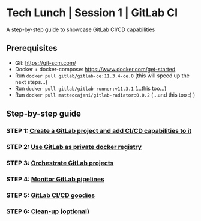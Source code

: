# Tech Lunch | Session 1 | GitLab CI

A step-by-step guide to showcase GitLab CI/CD capabilities

## Prerequisites

- Git: https://git-scm.com/
- Docker + docker-compose: https://www.docker.com/get-started
- Run `docker pull gitlab/gitlab-ce:11.3.4-ce.0` (this will speed up the next steps...)
- Run `docker pull gitlab/gitlab-runner:v11.3.1` (...this too...)
- Run `docker pull matteocajani/gitlab-radiator:0.0.2` (...and this too :) )

## Step-by-step guide

### STEP 1: [Create a GitLab project and add CI/CD capabilities to it](docs/STEP_1.md)

### STEP 2: [Use GitLab as private docker registry](docs/STEP_2.md)

### STEP 3: [Orchestrate GitLab projects](docs/STEP_3.md)

### STEP 4: [Monitor GitLab pipelines](docs/STEP_4.md)

### STEP 5: [GitLab CI/CD goodies](docs/STEP_5.md)

### STEP 6: [Clean-up (optional)](docs/STEP_6.md)
